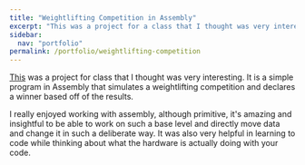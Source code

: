 ```yaml
---
title: "Weightlifting Competition in Assembly"
excerpt: "This was a project for a class that I thought was very interesting to do."
sidebar:
  nav: "portfolio"
permalink: /portfolio/weightlifting-competition
---
```


[This](https://www.github.com/amkratz/Weightlifting-Competition) was a project for class that I thought was very interesting. It is a simple program in Assembly
 that simulates a weightlifting competition and declares a winner based off of the results.
 
I really enjoyed working with assembly, although primitive, it's amazing and insightful to be able to work on such a base level and directly move data and change it
in such a deliberate way. It was also very helpful in learning to code while thinking about what the hardware is actually doing with your code.
